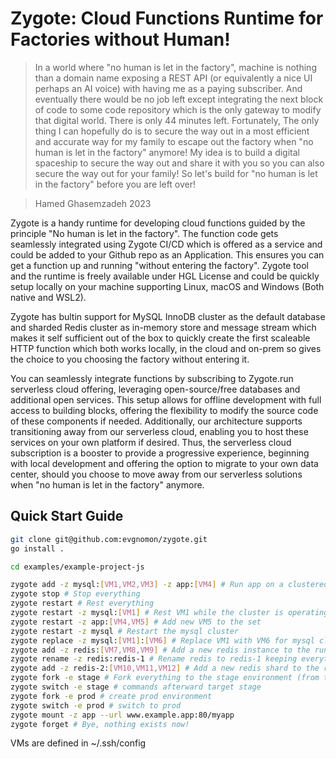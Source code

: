 # Zygote: Cloud Functions Runtime for Factories without Human!

> In a world where "no human is let in the factory", machine is nothing than a domain name exposing a REST API (or equivalently a nice UI perhaps an AI voice) with having me as a paying subscriber. And eventually there would be no job left except integrating the next block of code to some code repository which is the only gateway to modify that digital world. There is only 44 minutes left. Fortunately, The only thing I can hopefully do is to secure the way out in a most efficient and accurate way for my family to escape out the factory when "no human is let in the factory" anymore! My idea is to build a digital spaceship to secure the way out and share it with you so you can also secure the way out for your family! So let's build for "no human is let in the factory" before you are left over!

> Hamed Ghasemzadeh 2023

Zygote is a handy runtime for developing cloud functions guided by the principle "No human is let in the factory". The function code gets seamlessly integrated using Zygote CI/CD which is offered as a service and could be added to your Github repo as an Application. This ensures you can get a function up and running "without entering the factory". Zygote tool and the runtime is freely available under HGL License and could be quickly setup locally on your machine supporting Linux, macOS and Windows (Both native and WSL2).

Zygote has bultin support for MySQL InnoDB cluster as the default database and sharded Redis cluster as in-memory store and message stream which makes it self sufficient out of the box to quickly create the first scaleable HTTP function which both works locally, in the cloud and on-prem so gives the choice to you choosing the factory without entering it.

You can seamlessly integrate functions by subscribing to Zygote.run serverless cloud offering, leveraging open-source/free databases and additional open services. This setup allows for offline development with full access to building blocks, offering the flexibility to modify the source code of these components if needed. Additionally, our architecture supports transitioning away from our serverless cloud, enabling you to host these services on your own platform if desired. Thus, the serverless cloud subscription is a booster to provide a progressive experience, beginning with local development and offering the option to migrate to your own data center, should you choose to move away from our serverless solutions when "no human is let in the factory" anymore.

## Quick Start Guide
```bash
git clone git@github.com:evgnomon/zygote.git
go install .

cd examples/example-project-js

zygote add -z mysql:[VM1,VM2,VM3] -z app:[VM4] # Run app on a clustered mysql instance on port 80
zygote stop # Stop everything
zygote restart # Rest everything
zygote restart -z mysql:[VM1] # Rest VM1 while the cluster is operating
zygote restart -z app:[VM4,VM5] # Add new VM5 to the set
zygote restart -z mysql # Restart the mysql cluster
zygote replace -z mysql:[VM1]:[VM6] # Replace VM1 with VM6 for mysql cluster so the cluster will be [VM6,VM2,VM3] afterward
zygote add -z redis:[VM7,VM8,VM9] # Add a new redis instance to the running cluster
zygote rename -z redis:redis-1 # Rename redis to redis-1 keeping everything else
zygote add -z redis-2:[VM10,VM11,VM12] # Add a new redis shard to the running cluster
zygote fork -e stage # Fork everything to the stage environment (from the default env.) VM1-stage, VM2-stage would be machine names.
zygote switch -e stage # commands afterward target stage
zygote fork -e prod # create prod environment
zygote switch -e prod # switch to prod
zygote mount -z app --url www.example.app:80/myapp
zygote forget # Bye, nothing exists now!
```
VMs are defined in ~/.ssh/config
